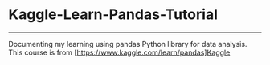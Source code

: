 # Kaggle-Learn-Pandas-Tutorial

----

Documenting my learning using pandas Python library for data analysis.
This course is from [https://www.kaggle.com/learn/pandas]Kaggle
